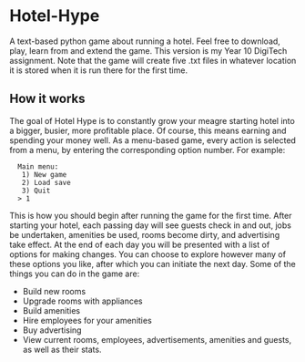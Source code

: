 # Hotel-Hype
 A text-based python game about running a hotel.
 Feel free to download, play, learn from and extend the game. This version is my Year 10 DigiTech assignment.
 Note that the game will create five .txt files in whatever location it is stored when it is run there for the first time.

## How it works
The goal of Hotel Hype is to constantly grow your meagre starting hotel into a bigger, busier, more profitable place. Of course, this means earning and spending your money well. As a menu-based game, every action is selected from a menu, by entering the corresponding option number. For example:

      Main menu:
       1) New game
       2) Load save
       3) Quit
      > 1
      
This is how you should begin after running the game for the first time. After starting your hotel, each passing day will see guests check in and out, jobs be undertaken, amenities be used, rooms become dirty, and advertising take effect. At the end of each day you will be presented with a list of options for making changes. You can choose to explore however many of these options you like, after which you can initiate the next day. Some of the things you can do in the game are:

* Build new rooms
* Upgrade rooms with appliances
* Build amenities
* Hire employees for your amenities
* Buy advertising
* View current rooms, employees, advertisements, amenities and guests, as well as their stats.
